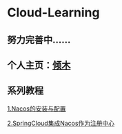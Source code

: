 # Cloud-Learning
## 努力完善中......

## 个人主页：[倾木](http://www.pymjl.com)

## 系列教程
[1.Nacos的安装与配置](http://www.pymjl.com/#/blog/cloud-learn-nacos)

[2.SpringCloud集成Nacos作为注册中心](http://www.pymjl.com/#/blog/cloud-learn-userservice)